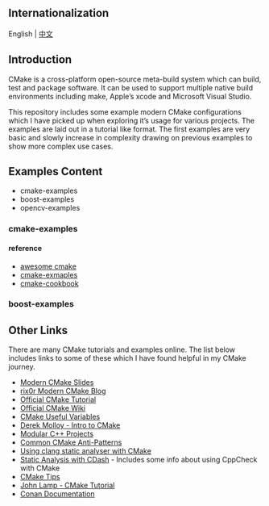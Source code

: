 
## Internationalization
English | [中文](README_zh.md)


## Introduction
CMake is a cross-platform open-source meta-build system which can build, test and package software. It can be used to support multiple native build environments including make, Apple’s xcode and Microsoft Visual Studio.

This repository includes some example modern CMake configurations which I have picked up when exploring it’s usage for various projects. The examples are laid out in a tutorial like format. The first examples are very basic and slowly increase in complexity drawing on previous examples to show more complex use cases.



## Examples Content

- cmake-examples
- boost-examples
- opencv-examples


### cmake-examples




#### reference
 * [awesome cmake](https://github.com/onqtam/awesome-cmake)
 * [cmake-exmaples](https://github.com/ttroy50/cmake-examples)
 * [cmake-cookbook](https://github.com/dev-cafe/cmake-cookbook)

### boost-examples


### 

## Other Links
There are many CMake tutorials and examples online. The list below includes links
to some of these which I have found helpful in my CMake journey.

  * [Modern CMake Slides](https://web.archive.org/web/20160314094326/https://www.kdab.com/~stephen/moderncmake.pdf)
  * [rix0r Modern CMake Blog](https://rix0r.nl/blog/2015/08/13/cmake-guide/)
  * [Official CMake Tutorial](https://cmake.org/cmake-tutorial/)
  * [Official CMake Wiki](https://gitlab.kitware.com/cmake/community/wikis/home)
  * [CMake Useful Variables](https://gitlab.kitware.com/cmake/community/wikis/doc/cmake/Useful-Variables)
  * [Derek Molloy - Intro to CMake](http://derekmolloy.ie/hello-world-introductions-to-cmake/)
  * [Modular C++ Projects](http://techminded.net/blog/modular-c-projects-with-cmake.html)
  * [Common CMake Anti-Patterns](https://web.archive.org/web/20190320121339/http://voices.canonical.com/jussi.pakkanen/2013/03/26/a-list-of-common-cmake-antipatterns/)
  * [Using clang static analyser with CMake](http://baptiste-wicht.com/posts/2014/04/install-use-clang-static-analyzer-cmake.html)
  * [Static Analysis with CDash](https://cmake.org/pipermail/cmake/2011-April/043709.html) - Includes some info about using CppCheck with CMake
  * [CMake Tips](https://samthursfield.wordpress.com/2015/10/20/some-cmake-tips/)
  * [John Lamp - CMake Tutorial](https://www.johnlamp.net/cmake-tutorial.html)
  * [Conan Documentation](link:https://docs.conan.io)
